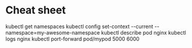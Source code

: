 # Cheat sheet

kubectl get namespaces
kubectl config set-context --current --namespace=my-awesome-namespace
kubectl describe pod nginx
kubectl logs nginx
kubectl port-forward pod/mypod 5000 6000
